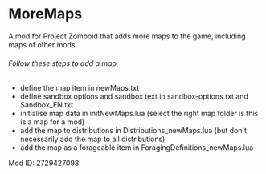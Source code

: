 # MoreMaps
A mod for Project Zomboid that adds more maps to the game, including maps of other mods.

###### Follow these steps to add a map:
- define the map item in newMaps.txt
- define sandbox options and sandbox text in sandbox-options.txt and Sandbox_EN.txt
- initialise map data in initNewMaps.lua (select the right map folder is this is a map for a mod)
- add the map to distributions in Distributions_newMaps.lua (but don't necessarily add the map to all distributions)
- add the map as a forageable item in ForagingDefinitions_newMaps.lua


Mod ID: 2729427093
